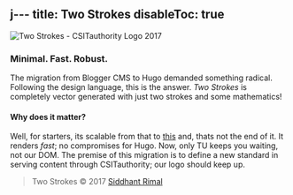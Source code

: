 j---
title: Two Strokes
disableToc: true
---

![](../../images/csitauthorityLogo2017.svg?width=300 "Two Strokes - CSITauthority Logo 2017")


### Minimal. Fast. Robust.

The migration from Blogger CMS to Hugo demanded something radical. Following the design language, this is the answer. _Two Strokes_ is completely vector generated with just two strokes and some mathematics!

#### Why does it matter? 
Well, for starters, its scalable from that to [this](../../images/csitauthorityLogo2017.svg) and, thats not the end of it. It renders _fast_; no compromises for Hugo. Now, only TU keeps you waiting, not our DOM. The premise of this migration is to define a new standard in serving content through CSITauthority; our logo should keep up.

>Two Strokes &copy; 2017 [Siddhant Rimal](https://github.com/siddhantrimal)